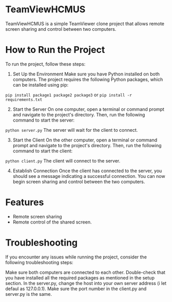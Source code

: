 # TeamViewHCMUS
TeamViewHCMUS is a simple TeamViewer clone project that allows remote screen sharing and control between two computers.

# How to Run the Project
To run the project, follow these steps:

1. Set Up the Environment
Make sure you have Python installed on both computers. The project requires the following Python packages, which can be installed using pip:

`pip install package1 package2 package3`
or
`pip install -r requirements.txt`

2. Start the Server
On one computer, open a terminal or command prompt and navigate to the project's directory. Then, run the following command to start the server:

`python server.py`
The server will wait for the client to connect.

3. Start the Client
On the other computer, open a terminal or command prompt and navigate to the project's directory. Then, run the following command to start the client:

`python client.py`
The client will connect to the server.

4. Establish Connection
Once the client has connected to the server, you should see a message indicating a successful connection. You can now begin screen sharing and control between the two computers.

# Features
- Remote screen sharing
- Remote control of the shared screen.
# Troubleshooting
If you encounter any issues while running the project, consider the following troubleshooting steps:

Make sure both computers are connected to each other.
Double-check that you have installed all the required packages as mentioned in the setup section.
In the server.py, change the host into your own server address (i let defaul as 127.0.0.1).
Make sure the port number in the client.py and server.py is the same.
